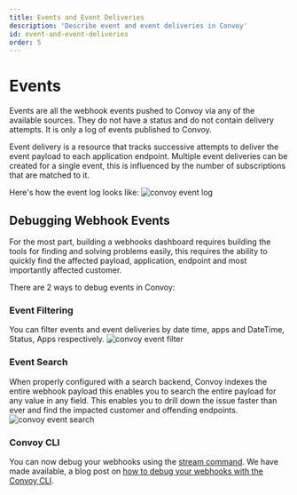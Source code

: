 ```yaml
---
title: Events and Event Deliveries
description: 'Describe event and event deliveries in Convoy'
id: event-and-event-deliveries
order: 5
---
```


# Events

Events are all the webhook events pushed to Convoy via any of the available sources. They do not have a status and do not contain delivery attempts. It is only a log of events published to Convoy.

Event delivery is a resource that tracks successive attempts to deliver the event payload to each application endpoint. Multiple event deliveries can be created for a single event, this is influenced by the number of subscriptions that are matched to it.

Here's how the event log looks like:
![convoy event log](/docs-assets/event-log.png)

## Debugging Webhook Events

For the most part, building a webhooks dashboard requires building the tools for finding and solving problems easily, this requires the ability to quickly find the affected payload, application, endpoint and most importantly affected customer. 

There are 2 ways to debug events in Convoy:

### Event Filtering

You can filter events and event deliveries by date time, apps and DateTime, Status, Apps respectively. 
![convoy event filter](/docs-assets/event-filter.png)

### Event Search

When properly configured with a search backend, Convoy indexes the entire webhook payload this enables you to search the entire payload for any value in any field. This enables you to drill down the issue faster than ever and find the impacted customer and offending endpoints.
![convoy event search](/docs-assets/event-search.png)


### Convoy CLI

You can now debug your webhooks using the [stream command](/docs/cli#stream). We have made available, a blog post on [how to debug your webhooks with the Convoy CLI](/blog/debug-your-webhooks-with-convoy-cli/).